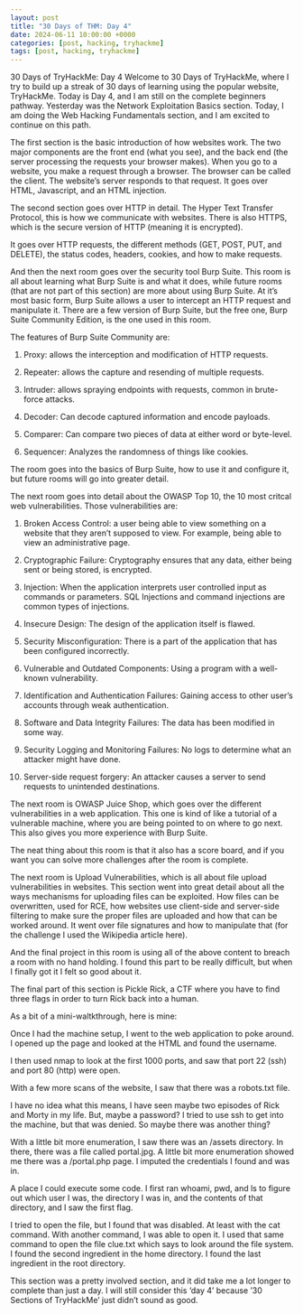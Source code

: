 ```yaml
---
layout: post
title: "30 Days of THM: Day 4"
date: 2024-06-11 10:00:00 +0000
categories: [post, hacking, tryhackme]
tags: [post, hacking, tryhackme]
---
```


30 Days of TryHackMe: Day 4
Welcome to 30 Days of TryHackMe, where I try to build up a streak of 30 days of learning using the popular website, TryHackMe. Today is Day 4, and I am still on the complete beginners pathway. Yesterday was the Network Exploitation Basics section. Today, I am doing the Web Hacking Fundamentals section, and I am excited to continue on this path.


The first section is the basic introduction of how websites work. The two major components are the front end (what you see), and the back end (the server processing the requests your browser makes). When you go to a website, you make a request through a browser. The browser can be called the client. The website’s server responds to that request. It goes over HTML, Javascript, and an HTML injection.


The second section goes over HTTP in detail. The Hyper Text Transfer Protocol, this is how we communicate with websites. There is also HTTPS, which is the secure version of HTTP (meaning it is encrypted).

It goes over HTTP requests, the different methods (GET, POST, PUT, and DELETE), the status codes, headers, cookies, and how to make requests.


And then the next room goes over the security tool Burp Suite. This room is all about learning what Burp Suite is and what it does, while future rooms (that are not part of this section) are more about using Burp Suite. At it’s most basic form, Burp Suite allows a user to intercept an HTTP request and manipulate it. There are a few version of Burp Suite, but the free one, Burp Suite Community Edition, is the one used in this room.


The features of Burp Suite Community are:
1. Proxy: allows the interception and modification of HTTP requests.

2. Repeater: allows the capture and resending of multiple requests.

3. Intruder: allows spraying endpoints with requests, common in brute-force attacks.

4. Decoder: Can decode captured information and encode payloads.

5. Comparer: Can compare two pieces of data at either word or byte-level.

6. Sequencer: Analyzes the randomness of things like cookies.

The room goes into the basics of Burp Suite, how to use it and configure it, but future rooms will go into greater detail.


The next room goes into detail about the OWASP Top 10, the 10 most critcal web vulnerabilities. Those vulnerabilities are:
1. Broken Access Control: a user being able to view something on a website that they aren’t supposed to view. For example, being able to view an administrative page.

2. Cryptographic Failure: Cryptography ensures that any data, either being sent or being stored, is encrypted.

3. Injection: When the application interprets user controlled input as commands or parameters. SQL Injections and command injections are common types of injections.

4. Insecure Design: The design of the application itself is flawed.

5. Security Misconfiguration: There is a part of the application that has been configured incorrectly.

6. Vulnerable and Outdated Components: Using a program with a well-known vulnerability.

7. Identification and Authentication Failures: Gaining access to other user’s accounts through weak authentication.

8. Software and Data Integrity Failures: The data has been modified in some way.

9. Security Logging and Monitoring Failures: No logs to determine what an attacker might have done.

10. Server-side request forgery: An attacker causes a server to send requests to unintended destinations.


The next room is OWASP Juice Shop, which goes over the different vulnerabilities in a web application. This one is kind of like a tutorial of a vulnerable machine, where you are being pointed to on where to go next. This also gives you more experience with Burp Suite.

The neat thing about this room is that it also has a score board, and if you want you can solve more challenges after the room is complete.


The next room is Upload Vulnerabilities, which is all about file upload vulnerabilities in websites. This section went into great detail about all the ways mechanisms for uploading files can be exploited. How files can be overwritten, used for RCE, how websites use client-side and server-side filtering to make sure the proper files are uploaded and how that can be worked around. It went over file signatures and how to manipulate that (for the challenge I used the Wikipedia article here).

And the final project in this room is using all of the above content to breach a room with no hand holding. I found this part to be really difficult, but when I finally got it I felt so good about it.


The final part of this section is Pickle Rick, a CTF where you have to find three flags in order to turn Rick back into a human.


As a bit of a mini-waltkthrough, here is mine:

Once I had the machine setup, I went to the web application to poke around. I opened up the page and looked at the HTML and found the username.


I then used nmap to look at the first 1000 ports, and saw that port 22 (ssh) and port 80 (http) were open.


With a few more scans of the website, I saw that there was a robots.txt file.


I have no idea what this means, I have seen maybe two episodes of Rick and Morty in my life. But, maybe a password? I tried to use ssh to get into the machine, but that was denied. So maybe there was another thing?

With a little bit more enumeration, I saw there was an /assets directory. In there, there was a file called portal.jpg. A little bit more enumeration showed me there was a /portal.php page. I imputed the credentials I found and was in.


A place I could execute some code. I first ran whoami, pwd, and ls to figure out which user I was, the directory I was in, and the contents of that directory, and I saw the first flag.

I tried to open the file, but I found that was disabled. At least with the cat command. With another command, I was able to open it. I used that same command to open the file clue.txt which says to look around the file system. I found the second ingredient in the home directory. I found the last ingredient in the root directory.

This section was a pretty involved section, and it did take me a lot longer to complete than just a day. I will still consider this ‘day 4’ because ’30 Sections of TryHackMe’ just didn’t sound as good.

